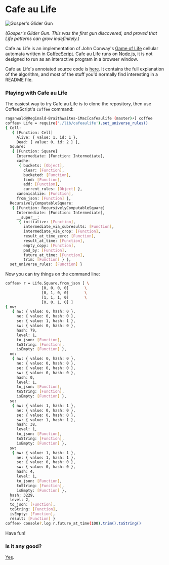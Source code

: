 # Cafe au Life

![Gosper's Glider Gun](http://raganwald.github.com/cafeaulife/docs/gospers_glider_gun.gif)

*(Gosper's Glider Gun. This was the first gun discovered, and proved that Life patterns can grow indefinitely.)*

Cafe au Life is an implementation of John Conway's [Game of Life][life] cellular automata written in [CoffeeScript][cs]. Cafe au Life runs on [Node.js][node], it is not designed to run as an interactive program in a browser window.

[life]: http://en.wikipedia.org/wiki/Conway's_Game_of_Life
[cs]: http://jashkenas.github.com/coffee-script/
[node]: http://nodejs.org

Cafe au Life's annotated source code is [here](http://raganwald.github.com/cafeaulife/docs/cafeaulife.html). It contains the full explanation of the algorithm, and most of the stuff you'd normally find interesting in a README file.

### Playing with Cafe au Life

The easiest way to try Cafe au Life is to clone the repository, then use CoffeeScript's `coffee` command:

```bash
raganwald@Reginald-Braithwaites-iMac[cafeaulife (master)⚡] coffee
coffee> Life = require('./lib/cafeaulife').set_universe_rules()
{ Cell: 
   { [Function: Cell]
     Alive: { value: 1, id: 1 },
     Dead: { value: 0, id: 2 } },
  Square: 
   { [Function: Square]
     Intermediate: [Function: Intermediate],
     cache: 
      { buckets: [Object],
        clear: [Function],
        bucketed: [Function],
        find: [Function],
        add: [Function],
        current_rules: [Object] },
     canonicalize: [Function],
     from_json: [Function] },
  RecursivelyComputableSquare: 
   { [Function: RecursivelyComputableSquare]
     Intermediate: [Function: Intermediate],
     __super__: 
      { initialize: [Function],
        intermediate_via_subresults: [Function],
        intermediate_via_crop: [Function],
        result_at_time_zero: [Function],
        result_at_time: [Function],
        empty_copy: [Function],
        pad_by: [Function],
        future_at_time: [Function],
        trim: [Function] } },
  set_universe_rules: [Function] }
```
Now you can try things on the command line:

```bash
coffee> r = Life.Square.from_json [ \
                [0, 0, 0, 0]       \
                [0, 1, 0, 0]       \
                [1, 1, 1, 0]       \
                [0, 0, 1, 0] ]
{ nw: 
   { nw: { value: 0, hash: 0 },
     ne: { value: 0, hash: 0 },
     se: { value: 1, hash: 1 },
     sw: { value: 0, hash: 0 },
     hash: 79,
     level: 1,
     to_json: [Function],
     toString: [Function],
     isEmpty: [Function] },
  ne: 
   { nw: { value: 0, hash: 0 },
     ne: { value: 0, hash: 0 },
     se: { value: 0, hash: 0 },
     sw: { value: 0, hash: 0 },
     hash: 0,
     level: 1,
     to_json: [Function],
     toString: [Function],
     isEmpty: [Function] },
  se: 
   { nw: { value: 1, hash: 1 },
     ne: { value: 0, hash: 0 },
     se: { value: 0, hash: 0 },
     sw: { value: 1, hash: 1 },
     hash: 38,
     level: 1,
     to_json: [Function],
     toString: [Function],
     isEmpty: [Function] },
  sw: 
   { nw: { value: 1, hash: 1 },
     ne: { value: 1, hash: 1 },
     se: { value: 0, hash: 0 },
     sw: { value: 0, hash: 0 },
     hash: 4,
     level: 1,
     to_json: [Function],
     toString: [Function],
     isEmpty: [Function] },
  hash: 3229,
  level: 2,
  to_json: [Function],
  toString: [Function],
  isEmpty: [Function],
  result: [Function] }
coffee> console?.log r.future_at_time(100).trim().toString()
```

Have fun!

### Is it any good?

[Yes](http://news.ycombinator.com/item?id=3067434).